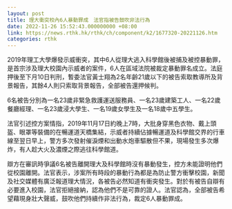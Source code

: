 ```yaml
---
layout: post
title: 理大衝突校內6人暴動罪成　法官指被告鼓吹非法行為
date: 2022-11-26 15:52:43.000000000 +08:00
link: https://news.rthk.hk/rthk/ch/component/k2/1677320-20221126.htm
categories: rthk
---
```


2019年理工大學爆發示威衝突，其中6人從理大逃入科學館後被捕及被控暴動罪，是首宗涉及理大校園內示威者的案件，6人在區域法院被裁定暴動罪名成立。法庭押後至下月10日判刑，暫委法官黃士翔為2名年齡21歲以下的被告索取教導所及背景報告，其餘4人則只索取背景報告，全部被告還押候判。

6名被告分別為一名23歲非緊急救護運送服務員、一名23歲建築工人、一名22歲餐廳經理、一名23歲浸大學生、一名19歲女學生及一名18歲中五學生。

法官引述控方案情指，2019年11月17日約晚上7時，大批身穿黑色衣物、戴上頭盔、眼罩等裝備的在暢運道天橋集結，示威者持續佔據暢運道及科學館交界的行車線至翌日早上，警方多次發射催淚煙和出動水炮車驅散但不果，現場發生多次爆炸，有人趁大火及濃煙之際逃往科學館道。

辯方在審訊時爭議6名被告離開理大及科學館時沒有暴動發生，控方未能證明他們從校園離開。法官表示，涉案所有時段的暴動行為都是為防止警方衝擊校園，新聞及社交媒體有廣泛報道理大情況，各被告必然知道有衝突發生。對於有被告自辯有必要進入校園，法官拒絕接納，認為他們不是可靠的證人。法官認為，全部被告希望藉現身壯大聲威，鼓吹他們持續作非法行為，裁定6人暴動罪成。
